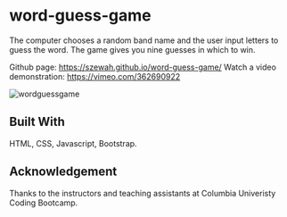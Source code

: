 # word-guess-game
The computer chooses a random band name and the user input letters to guess the word. The game gives you 
nine guesses in which to win. 

Github page: https://szewah.github.io/word-guess-game/
Watch a video demonstration: https://vimeo.com/362690922

![wordguessgame](https://user-images.githubusercontent.com/32065713/65734087-6460d400-e09f-11e9-966a-cb36f3d76e81.gif)



## Built With
HTML, CSS, Javascript, Bootstrap.

## Acknowledgement
Thanks to the instructors and teaching assistants at Columbia Univeristy Coding Bootcamp.
